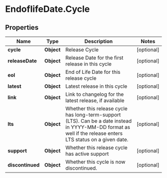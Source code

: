 # EndoflifeDate.Cycle

## Properties

Name | Type | Description | Notes
------------ | ------------- | ------------- | -------------
**cycle** | **Object** | Release Cycle | [optional] 
**releaseDate** | **Object** | Release Date for the first release in this cycle | [optional] 
**eol** | **Object** | End of Life Date for this release cycle | [optional] 
**latest** | **Object** | Latest release in this cycle | [optional] 
**link** | **Object** | Link to changelog for the latest release, if available | [optional] 
**lts** | **Object** | Whether this release cycle has long-term-support (LTS). Can be a date instead in YYYY-MM-DD format as well if the release enters LTS status on a given date.  | [optional] 
**support** | **Object** | Whether this release cycle has active support | [optional] 
**discontinued** | **Object** | Whether this cycle is now discontinued. | [optional] 


